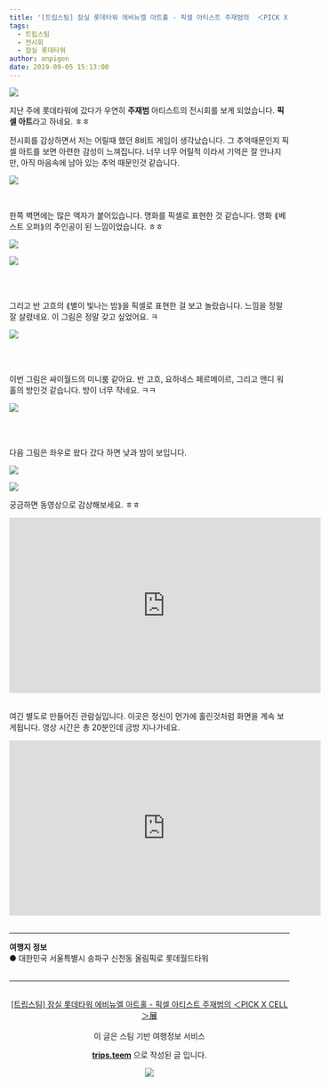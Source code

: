 ```yaml
---
title: '[트립스팀] 잠실 롯데타워 에비뉴엘 아트홀 - 픽셀 아티스트 주재범의  ＜PICK X CELL＞展'
tags:
  - 트립스팀
  - 전시회
  - 잠실 롯데타워
author: anpigon
date: 2019-09-05 15:13:00
---
```


![](https://pubbee.s3.ap-northeast-2.amazonaws.com/origin/20190828_174446-1567663813542.jpg)
	
지난 주에 롯데타워에 갔다가 우연히 **주재범** 아티스트의 전시회를 보게 되었습니다. **픽셀 아트**라고 하네요. ㅎㅎ

전시회를 감상하면서 저는 어릴때 했던 8비트 게임이 생각났습니다. 그 추억때문인지 픽셀 아트를 보면 아련한 감성이 느껴집니다. 너무 너무 어릴적 이라서 기억은 잘 안나지만, 아직 마음속에 남아 있는 추억 때문인것 같습니다.

![](https://pubbee.s3.ap-northeast-2.amazonaws.com/origin/collage-1567663149500.png)

<br>

한쪽 벽면에는 많은 액자가 붙어있습니다. 명화를 픽셀로 표현한 것 같습니다. 영화 ⟪베스트 오퍼⟫의 주인공이 된 느낌이었습니다. ㅎㅎ

![](https://pubbee.s3.ap-northeast-2.amazonaws.com/origin/20190828_174539-1567661778060.jpg)

![](https://pubbee.s3.ap-northeast-2.amazonaws.com/origin/collage3-1567661812276.png)

<br>
<br>

그리고 반 고흐의 ⟪별이 빛나는 밤⟫을 픽셀로 표현한 걸 보고 놀랐습니다. 느낌을 정말 잘 살렸네요. 이 그림은 정말 갖고 싶었어요. ㅋ

![](https://pubbee.s3.ap-northeast-2.amazonaws.com/origin/20190828_174635-1567661914902.jpg)

<br>
<br>

이번 그림은 싸이월드의 미니룸 같아요. 반 고흐, 요하네스 페르메이르, 그리고 앤디 워홀의 방인것 같습니다. 방이 너무 작네요. ㅋㅋ

![](https://pubbee.s3.ap-northeast-2.amazonaws.com/origin/collage2-1567661619072.png)

<br>
<br>

다음 그림은 좌우로 왔다 갔다 하면 낮과 밤이 보입니다. 

![](https://pubbee.s3.ap-northeast-2.amazonaws.com/origin/20190828_175310-1567661274286.jpg)

![](https://pubbee.s3.ap-northeast-2.amazonaws.com/origin/20190828_175315-1567661277706.jpg)

궁금하면 동영상으로 감상해보세요. ㅎㅎ

<iframe width="560" height="315" src="https://www.youtube.com/embed/k48m-sMTliw" frameborder="0" allow="accelerometer; autoplay; encrypted-media; gyroscope; picture-in-picture" allowfullscreen></iframe>

<br>
<br>

여긴 별도로 만들어진 관람실입니다. 이곳은 정신이 먼가에 홀린것처럼 화면을 계속 보게됩니다. 영상 시간은 총 20분인데 금방 지나가네요.

<iframe width="560" height="315" src="https://www.youtube.com/embed/KgE1Jl1eQvw" frameborder="0" allow="accelerometer; autoplay; encrypted-media; gyroscope; picture-in-picture" allowfullscreen></iframe>

<br>
<br>
<hr><b>여행지 정보</b><br/>● 대한민국 서울특별시 송파구 신천동 올림픽로 롯데월드타워<br/><br/><hr><br/><center><a href='https://kr.tripsteem.com/post/tt20190905t061257794z'>[트립스팀] 잠실 롯데타워 에비뉴엘 아트홀 - 픽셀 아티스트 주재범의  ＜PICK X CELL＞展</a></center><br />
<center>
이 글은 스팀 기반 여행정보 서비스

<a href='https://kr.tripsteem.com/'><b>trips.teem</b></a> 으로 작성된 글 입니다.

<a href='https://kr.tripsteem.com/'>![](https://cdn.steemitimages.com/DQmUFZTyUVo6PuZGHeF9VxLHxkrufqLa37Wz8U6A9j115JU/%EB%B0%B0%EB%84%88_%EB%B4%84.jpg)</a>
</center>
